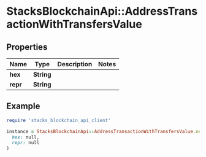 # StacksBlockchainApi::AddressTransactionWithTransfersValue

## Properties

| Name | Type | Description | Notes |
| ---- | ---- | ----------- | ----- |
| **hex** | **String** |  |  |
| **repr** | **String** |  |  |

## Example

```ruby
require 'stacks_blockchain_api_client'

instance = StacksBlockchainApi::AddressTransactionWithTransfersValue.new(
  hex: null,
  repr: null
)
```

